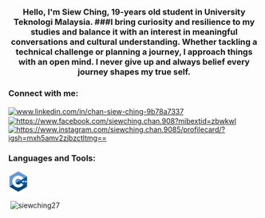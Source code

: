 <h3 align="center">Hello, I'm Siew Ching, 19-years old student in University Teknologi Malaysia. 
###I bring curiosity and resilience to my studies and balance it with an interest in meaningful conversations and cultural understanding. Whether tackling a technical challenge or planning a journey, I approach things with an open mind. I never give up and always belief every journey shapes my true self.</h3>

<h3 align="left">Connect with me:</h3>
<p align="left">
<a href="https://linkedin.com/in/www.linkedin.com/in/chan-siew-ching-9b78a7337" target="blank"><img align="center" src="https://raw.githubusercontent.com/rahuldkjain/github-profile-readme-generator/master/src/images/icons/Social/linked-in-alt.svg" alt="www.linkedin.com/in/chan-siew-ching-9b78a7337" height="30" width="40" /></a>
<a href="https://fb.com/https://www.facebook.com/siewching.chan.908?mibextid=zbwkwl" target="blank"><img align="center" src="https://raw.githubusercontent.com/rahuldkjain/github-profile-readme-generator/master/src/images/icons/Social/facebook.svg" alt="https://www.facebook.com/siewching.chan.908?mibextid=zbwkwl" height="30" width="40" /></a>
<a href="https://instagram.com/https://www.instagram.com/siewching.chan.9085/profilecard/?igsh=mxh5amv2zjbzctltmg==" target="blank"><img align="center" src="https://raw.githubusercontent.com/rahuldkjain/github-profile-readme-generator/master/src/images/icons/Social/instagram.svg" alt="https://www.instagram.com/siewching.chan.9085/profilecard/?igsh=mxh5amv2zjbzctltmg==" height="30" width="40" /></a>
</p>

<h3 align="left">Languages and Tools:</h3>
<p align="left"> <a href="https://www.w3schools.com/cpp/" target="_blank" rel="noreferrer"> <img src="https://raw.githubusercontent.com/devicons/devicon/master/icons/cplusplus/cplusplus-original.svg" alt="cplusplus" width="40" height="40"/> </a> </p>

<p>&nbsp;<img align="center" src="https://github-readme-stats.vercel.app/api?username=siewching27&show_icons=true&locale=en" alt="siewching27" /></p>
